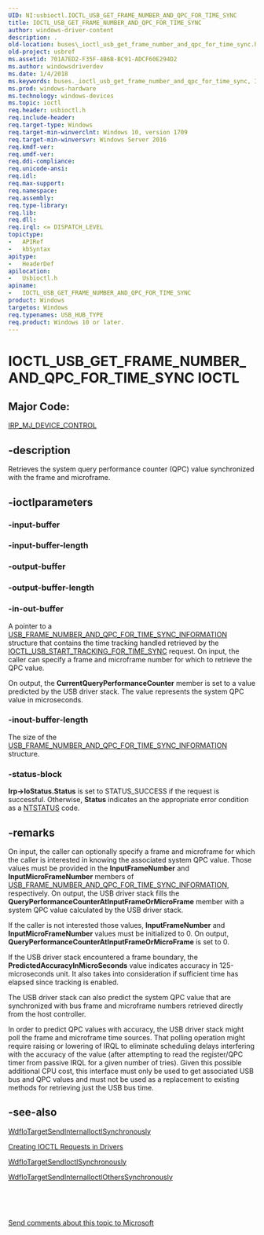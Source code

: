 ```yaml
---
UID: NI:usbioctl.IOCTL_USB_GET_FRAME_NUMBER_AND_QPC_FOR_TIME_SYNC
title: IOCTL_USB_GET_FRAME_NUMBER_AND_QPC_FOR_TIME_SYNC
author: windows-driver-content
description: .
old-location: buses\_ioctl_usb_get_frame_number_and_qpc_for_time_sync.htm
old-project: usbref
ms.assetid: 701A7ED2-F35F-4B6B-BC91-ADCF60E294D2
ms.author: windowsdriverdev
ms.date: 1/4/2018
ms.keywords: buses._ioctl_usb_get_frame_number_and_qpc_for_time_sync, IOCTL_USB_GET_FRAME_NUMBER_AND_QPC_FOR_TIME_SYNC control code [Buses], IOCTL_USB_GET_FRAME_NUMBER_AND_QPC_FOR_TIME_SYNC, usbioctl/ IOCTL_USB_GET_FRAME_NUMBER_AND_QPC_FOR_TIME_SYNC
ms.prod: windows-hardware
ms.technology: windows-devices
ms.topic: ioctl
req.header: usbioctl.h
req.include-header: 
req.target-type: Windows
req.target-min-winverclnt: Windows 10, version 1709
req.target-min-winversvr: Windows Server 2016
req.kmdf-ver: 
req.umdf-ver: 
req.ddi-compliance: 
req.unicode-ansi: 
req.idl: 
req.max-support: 
req.namespace: 
req.assembly: 
req.type-library: 
req.lib: 
req.dll: 
req.irql: <= DISPATCH_LEVEL
topictype: 
-	APIRef
-	kbSyntax
apitype: 
-	HeaderDef
apilocation: 
-	Usbioctl.h
apiname: 
-	IOCTL_USB_GET_FRAME_NUMBER_AND_QPC_FOR_TIME_SYNC
product: Windows
targetos: Windows
req.typenames: USB_HUB_TYPE
req.product: Windows 10 or later.
---
```


# IOCTL_USB_GET_FRAME_NUMBER_AND_QPC_FOR_TIME_SYNC IOCTL


##  Major Code: 


<a href="https://msdn.microsoft.com/library/windows/hardware/ff548649">IRP_MJ_DEVICE_CONTROL</a>

## -description


Retrieves the system query performance counter (QPC) value  synchronized with the  frame and microframe.


## -ioctlparameters




### -input-buffer


<text></text>



### -input-buffer-length


<text></text>



### -output-buffer


<text></text>



### -output-buffer-length


<text></text>



### -in-out-buffer

A pointer to a <a href="..\usbioctl\ns-usbioctl-_usb_frame_number_and_qpc_for_time_sync_information.md">USB_FRAME_NUMBER_AND_QPC_FOR_TIME_SYNC_INFORMATION</a> structure that contains the time tracking handled retrieved by  the <a href="..\usbioctl\ni-usbioctl-ioctl_usb_start_tracking_for_time_sync.md">IOCTL_USB_START_TRACKING_FOR_TIME_SYNC</a> request.  On input, the caller can specify a frame and microframe number for which to retrieve the QPC value.

On output, the <b>CurrentQueryPerformanceCounter</b> member is set to a value predicted by the USB driver stack. The value represents the system QPC value in microseconds.


### -inout-buffer-length

The size of the <a href="..\usbioctl\ns-usbioctl-_usb_frame_number_and_qpc_for_time_sync_information.md">USB_FRAME_NUMBER_AND_QPC_FOR_TIME_SYNC_INFORMATION</a> structure.


### -status-block

<b>Irp-&gt;IoStatus.Status</b> is set to STATUS_SUCCESS if the request is successful. Otherwise, <b>Status</b> indicates an the appropriate error condition as a <a href="https://msdn.microsoft.com/7792201b-63bb-4db5-803d-2af02893d505">NTSTATUS</a> code. 


## -remarks


On input, the caller can optionally specify a frame and microframe for which the caller is interested in knowing the associated system QPC value. Those values must be provided in the <b>InputFrameNumber</b> and <b>InputMicroFrameNumber</b> members of <a href="..\usbioctl\ns-usbioctl-_usb_frame_number_and_qpc_for_time_sync_information.md">USB_FRAME_NUMBER_AND_QPC_FOR_TIME_SYNC_INFORMATION</a>, respectively. On output, the USB driver stack fills the <b>QueryPerformanceCounterAtInputFrameOrMicroFrame</b> member  with a system QPC value calculated by the USB driver stack.

If the caller is not interested those values, <b>InputFrameNumber</b> and <b>InputMicroFrameNumber</b> values must be initialized to 0. On output, <b>QueryPerformanceCounterAtInputFrameOrMicroFrame</b>  is set to 0.

 If the USB driver stack encountered a frame boundary, the <b>PredictedAccuracyInMicroSeconds</b> value indicates accuracy in 125-microseconds unit. It also takes into consideration if sufficient time has elapsed since tracking is enabled. 



 



The USB driver stack can also predict the system QPC value that are synchronized with bus frame and microframe numbers retrieved directly from the host controller. 

In order to predict QPC  values with accuracy, the USB driver stack might poll the frame and microframe time sources. That polling operation might require raising or lowering of IRQL to eliminate scheduling delays interfering with the accuracy of the value (after attempting to read the register/QPC timer from passive IRQL for a given number of tries). Given this possible additional CPU cost, this interface must only be used to get associated USB bus and QPC values and must not be used as a replacement to existing methods for retrieving just the USB bus time. 




## -see-also

<a href="..\wdfiotarget\nf-wdfiotarget-wdfiotargetsendinternalioctlsynchronously.md">WdfIoTargetSendInternalIoctlSynchronously</a>

<a href="https://msdn.microsoft.com/library/windows/hardware/ff542894">Creating IOCTL Requests in Drivers</a>

<a href="..\wdfiotarget\nf-wdfiotarget-wdfiotargetsendioctlsynchronously.md">WdfIoTargetSendIoctlSynchronously</a>

<a href="..\wdfiotarget\nf-wdfiotarget-wdfiotargetsendinternalioctlotherssynchronously.md">WdfIoTargetSendInternalIoctlOthersSynchronously</a>

 

 

<a href="mailto:wsddocfb@microsoft.com?subject=Documentation%20feedback [usbref\buses]:%20 IOCTL_USB_GET_FRAME_NUMBER_AND_QPC_FOR_TIME_SYNC control code%20 RELEASE:%20(1/4/2018)&amp;body=%0A%0APRIVACY STATEMENT%0A%0AWe use your feedback to improve the documentation. We don't use your email address for any other purpose, and we'll remove your email address from our system after the issue that you're reporting is fixed. While we're working to fix this issue, we might send you an email message to ask for more info. Later, we might also send you an email message to let you know that we've addressed your feedback.%0A%0AFor more info about Microsoft's privacy policy, see http://privacy.microsoft.com/en-us/default.aspx." title="Send comments about this topic to Microsoft">Send comments about this topic to Microsoft</a>

